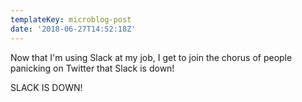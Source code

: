 ```yaml
---
templateKey: microblog-post
date: '2018-06-27T14:52:18Z'
---
```


Now that I'm using Slack at my job, I get to join the chorus of people panicking on Twitter that Slack is down!

SLACK IS DOWN!

